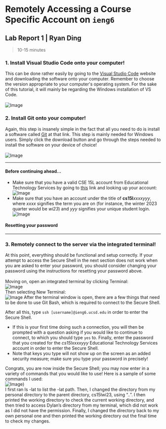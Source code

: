 # Remotely Accessing a Course Specific Account on `ieng6`  
## Lab Report 1 | Ryan Ding  
> 10-15 minutes  
### 1. Install Visual Studio Code onto your computer!  
This can be done rather easily by going to the [Visual Studio Code](https://code.visualstudio.com/download) website and downloading the software onto your computer. Remember to choose the version appropriate to your computer's operating system. For the sake of this tutorial, it will mainly be regarding the Windows installation of VS Code.  
<br>
![Image](https://github.com/ryanDing26/cse15l-lab-reports/blob/78fec84bbebd8b05e4fab12089531a517bcc4a4d/vsc%20dl%20screen.JPG)    
### 2. Install Git onto your computer!  
Again, this step is insanely simple in the fact that all you need to do is install a software called [Git](https://gitforwindows.org/) at that link. This step is mainly needed for Windows users. Simply click the download button and go through the steps needed to install the software on your device of choice!  
<br>
![Image](https://github.com/ryanDing26/cse15l-lab-reports/blob/364b1c4b5e5db4a453a6e2201594d8a5dbaa5458/git%20snippet.png)  
***
#### Before continuing ahead...  
- Make sure that you have a valid CSE 15L account from Educational Technology Services by going to [this](https://sdacs.ucsd.edu/~icc/index.php) link and looking up your account:  
![Image](https://github.com/ryanDing26/cse15l-lab-reports/blob/23d554e008ee5cd850d088ca3390d46d66b5c796/ets%20snippet%201.png)      
- Make sure that you have an account under the title of **cs15l**_xxxxyyy_, where _xxxx_ signifies the term you are on (for instance, the winter 2023 quarter would be _wi23_) and _yyy_ signifies your unique student login.   
![Image](https://github.com/ryanDing26/cse15l-lab-reports/blob/eb75c84b432c15800c0a486342d966a5cfa29abb/ets%20snippet%202.png)
#### Resetting your password  

***
### 3. Remotely connect to the server via the integrated terminal!  
At this point, everything should be functional and setup correctly. If your attempt to access the Secure Shell in the next section does not work when you are asked to enter your password, you should consider changing your password using the instructions for resetting your password above.  
<br>
Moving on, open an integrated terminal by clicking Terminal:  
![Image]()  
Then selecting New Terminal:  
![Image](https://user-images.githubusercontent.com/110417507/212788519-076e36d4-2c84-45fd-91d8-a1466d454443.png)
After the terminal window is open, there are a few things that need to be done to use Git Bash, which is required to connect to the Secure Shell. 

After all this, type `ssh [username]@ieng6.ucsd.edu` in order to enter the Secure Shell.  
- If this is your first time doing such a connection, you will then be prompted with a question asking if you would like to continue to connect, to which you should type `yes` to.
Finally, enter the password that you created for the _cs15lxxxxyyy_ Educational Technology Services account in order to enter the Secure Shell.  
- Note that keys you type will not show up on the screen as an added security measure; make sure you type your password in precisely!  

Congrats, you are now inside the Secure Shell; you may now enter in a variety of commands that you would like to use! Here is a sample of some commands I used:  
![Image](https://github.com/ryanDing26/cse15l-lab-reports/blob/56a69f044f3aa59723b81dff10841596dac07d45/command1.png))  
I first ran ls -lat to list the -lat path. Then, I changed the directory from my personal directory to the parent directory, cs15lwi23, using “..”. I then printed the working directory to check the current working directory, and then tried to access Dylan’s directory from my terminal, which did not work as I did not have the permission. Finally, I changed the directory back to my own personal one and then printed the working directory out the final time to check my changes.

